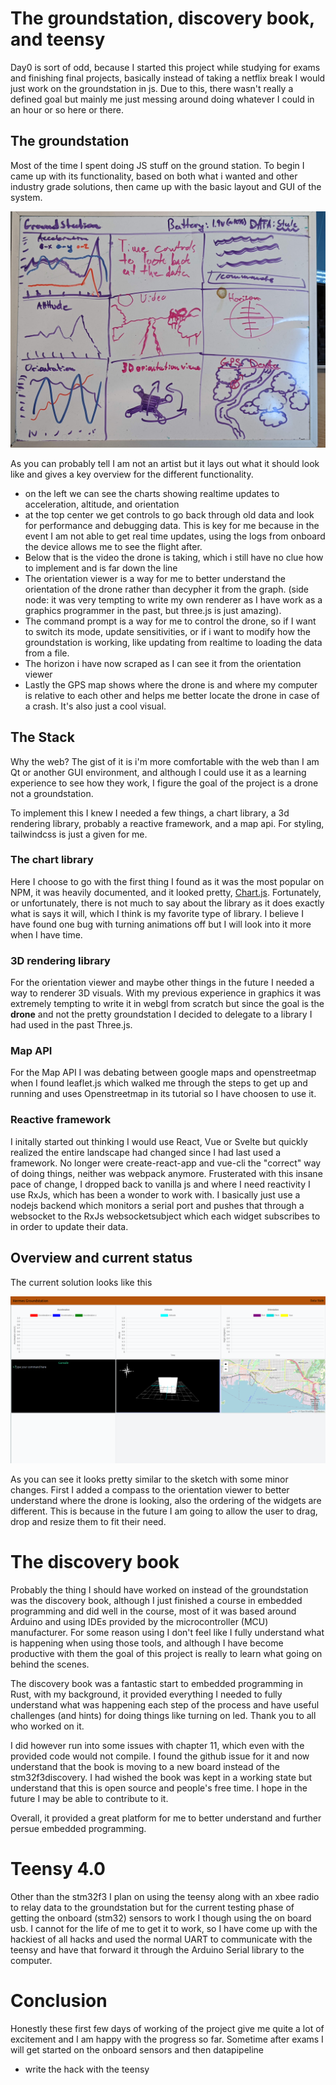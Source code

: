 # The groundstation, discovery book, and teensy

Day0 is sort of odd, because I started this project while studying for exams and finishing final projects, basically instead of taking a netflix break I would just work on the groundstation in js. Due to this, there wasn't really a defined goal but mainly me just messing around doing whatever I could in an hour or so here or there.

## The groundstation

Most of the time I spent doing JS stuff on the ground station. To begin I came up with its functionality, based on both what i wanted and other industry grade solutions, then came up with the basic layout and GUI of the system.

![groundstation sketch](./resources/groundstation_sketch.jpg "Groundstation sketch")

As you can probably tell I am not an artist but it lays out what it should look like and gives a key overview for the different functionality.

* on the left we can see the charts showing realtime updates to acceleration, altitude, and orientation
* at the top center we get controls to go back through old data and look for performance and debugging data. This is key for me because in the event I am not able to get real time updates, using the logs from onboard the device allows me to see the flight after.
* Below that is the video the drone is taking, which i still have no clue how to implement and is far down the line
* The orientation viewer is a way for me to better understand the orientation of the drone rather than decypher it from the graph. (side node: it was very tempting to write my own renderer as I have work as a graphics programmer in the past, but three.js is just amazing).
* The command prompt is a way for me to control the drone, so if I want to switch its mode, update sensitivities, or if i want to modify how the groundstation is working, like updating from realtime to loading the data from a file.
* The horizon i have now scraped as I can see it from the orientation viewer
* Lastly the GPS map shows where the drone is and where my computer is relative to each other and helps me better locate the drone in case of a crash. It's also just a cool visual.

## The Stack

Why the web? The gist of it is i'm more comfortable with the web than I am Qt or another GUI environment, and although I could use it as a learning experience to see how they work, I figure the goal of the project is a drone not a groundstation.

To implement this I knew I needed a few things, a chart library, a 3d rendering library, probably a reactive framework, and a map api. For styling, tailwindcss is just a given for me.

### The chart library

Here I choose to go with the first thing I found as it was the most popular on NPM, it was heavily documented, and it looked pretty, [Chart.js]( https://www.chartjs.org/). Fortunately, or unfortunately, there is not much to say about the library as it does exactly what is says it will, which I think is my favorite type of library. I believe I have found one bug with turning animations off but I will look into it more when I have time.

### 3D rendering library

For the orientation viewer and maybe other things in the future I needed a way to renderer 3D visuals. With my previous experience in graphics it was extremely tempting to write it in webgl from scratch but since the goal is the **drone** and not the pretty groundstation I decided to delegate to a library I had used in the past Three.js.

### Map API

For the Map API I was debating between google maps and openstreetmap when I found leaflet.js which walked me through the steps to get up and running and uses Openstreetmap in its tutorial so I have choosen to use it.

### Reactive framework

I initally started out thinking I would use React, Vue or Svelte but quickly realized the entire landscape had changed since I had last used a framework. No longer were create-react-app and vue-cli the "correct" way of doing things, neither was webpack anymore. Frusterated with this insane pace of change, I dropped back to vanilla js and where I need reactivity I use RxJs, which has been a wonder to work with. I basically just use a nodejs backend which monitors a serial port and pushes that through a websocket to the RxJs websocketsubject which each widget subscribes to in order to update their data.

## Overview and current status

The current solution looks like this

![day0 groundstation](./resources/groundstation_day0.png)

As you can see it looks pretty similar to the sketch with some minor changes. First I added a compass to the orientation viewer to better understand where the drone is looking, also the ordering of the widgets are different. This is because in the future I am going to allow the user to drag, drop and resize them to fit their need.

# The discovery book

Probably the thing I should have worked on instead of the groundstation was the discovery book, although I just finished a course in embedded programming and did well in the course, most of it was based around Arduino and using IDEs provided by the microcontroller (MCU) manufacturer. For some reason using I don't feel like I fully understand what is happening when using those tools, and although I have become productive with them the goal of this project is really to learn what going on behind the scenes.

The discovery book was a fantastic start to embedded programming in Rust, with my background, it provided everything I needed to fully understand what was happening each step of the process and have useful challenges (and hints) for doing things like turning on led. Thank you to all who worked on it.

I did however run into some issues with chapter 11, which even with the provided code would not compile. I found the github issue for it and now understand that the book is moving to a new board instead of the stm32f3discovery. I had wished the book was kept in a working state but understand that this is open source and people's free time. I hope in the future I may be able to contribute to it.

Overall, it provided a great platform for me to better understand and further persue embedded programming.

# Teensy 4.0

Other than the stm32f3 I plan on using the teensy along with an xbee radio to relay data to the groundstation but for the current testing phase of getting the onboard (stm32) sensors to work I though using the on board usb. I cannot for the life of me to get it to work, so I have come up with the hackiest of all hacks and used the normal UART to communicate with the teensy and have that forward it through the Arduino Serial library to the computer.

# Conclusion

Honestly these first few days of working of the project give me quite a lot of excitement and I am happy with the progress so far. Sometime after exams I will get started on the onboard sensors and then datapipeline

* write the hack with the teensy
